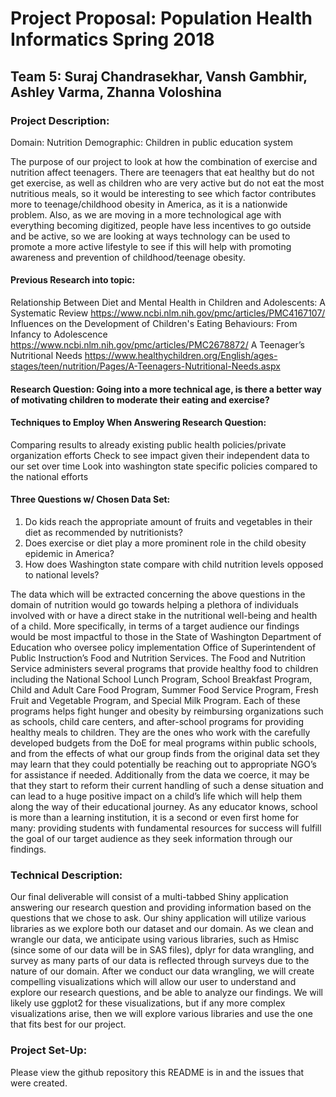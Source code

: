 # Project Proposal: Population Health Informatics Spring 2018
## Team 5: Suraj Chandrasekhar, Vansh Gambhir, Ashley Varma, Zhanna Voloshina


### Project Description:
Domain: Nutrition
Demographic: Children in public education system

The purpose of our project to look at how the combination of exercise and nutrition affect teenagers. There are teenagers that eat healthy but do not get exercise, as well as children who are very active but do not eat the most nutritious meals, so it would be interesting to see which factor contributes more to teenage/childhood obesity in America, as it is a nationwide problem. Also, as we are moving in a more technological age with everything becoming digitized, people have less incentives to go outside and be active, so we are looking at ways technology can be used to promote a more active lifestyle to see if this will help with promoting awareness and prevention of childhood/teenage obesity.

#### Previous Research into topic:
Relationship Between Diet and Mental Health in Children and Adolescents: A Systematic Review
https://www.ncbi.nlm.nih.gov/pmc/articles/PMC4167107/ 
Influences on the Development of Children's Eating Behaviours: From Infancy to Adolescence
https://www.ncbi.nlm.nih.gov/pmc/articles/PMC2678872/ 
A Teenager’s Nutritional Needs
https://www.healthychildren.org/English/ages-stages/teen/nutrition/Pages/A-Teenagers-Nutritional-Needs.aspx 

#### Research Question: Going into a more technical age, is there a better way of motivating children to moderate their eating and exercise?

#### Techniques to Employ When Answering Research Question:
Comparing results to already existing public health policies/private organization efforts 
Check to see impact given their independent data to our set over time
Look into washington state specific policies compared to the national efforts

#### Three Questions w/ Chosen Data Set:
1. Do kids reach the appropriate amount of fruits and vegetables in their diet as recommended by nutritionists?
2. Does exercise or diet play a more prominent role in the child obesity epidemic in America?
3. How does Washington state compare with child nutrition levels opposed to national levels?

The data which will be extracted concerning the above questions in the domain of nutrition would go towards helping a plethora of individuals involved with or have a direct stake in the nutritional well-being and health of a child. More specifically, in terms of a target audience our findings would be most impactful to those in the State of Washington Department of Education who oversee policy implementation Office of Superintendent of Public Instruction’s Food and Nutrition Services. The Food and Nutrition Service administers several programs that provide healthy food to children including the National School Lunch Program, School Breakfast Program, Child and Adult Care Food Program, Summer Food Service Program, Fresh Fruit and Vegetable Program, and Special Milk Program. Each of these programs helps fight hunger and obesity by reimbursing organizations such as schools, child care centers, and after-school programs for providing healthy meals to children. They are the ones who work with the carefully developed budgets from the DoE for meal programs within public schools, and from the effects of what our group finds from the original data set they may learn that they could potentially be reaching out to appropriate NGO’s for assistance if needed. Additionally from the data we coerce, it may be that they start to reform their current handling of such a dense situation and can lead to a huge positive impact on a child’s life which will help them along the way of their educational journey. As any educator knows, school is more than a learning institution, it is a second or even first home for many: providing students with fundamental resources for success will fulfill the goal of our target audience as they seek information through our findings.

### Technical Description:
Our final deliverable will consist of a multi-tabbed Shiny application answering our research question and providing information based on the questions that we chose to ask. Our shiny application will utilize various libraries as we explore both our dataset and our domain. As we clean and wrangle our data, we anticipate using various libraries, such as Hmisc (since some of our data will be in SAS files), dplyr for data wrangling, and survey as many parts of our data is reflected through surveys due to the nature of our domain. After we conduct our data wrangling, we will create compelling visualizations which will allow our user to understand and explore our research questions, and be able to analyze our findings. We will likely use ggplot2 for these visualizations, but if any more complex visualizations arise, then we will explore various libraries and use the one that fits best for our project.


### Project Set-Up:
Please view the github repository this README is in and the issues that were created.
